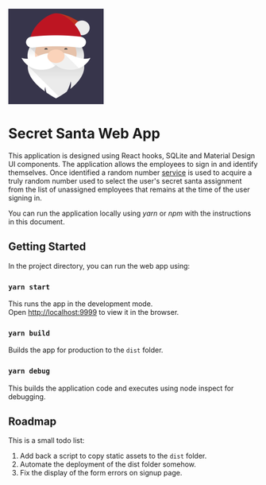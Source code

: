 ![Secret Santa Logo](./public/logo192.png)

# Secret Santa Web App 

This application is designed using React hooks, SQLite and Material Design UI components. The application allows the employees to sign in and identify themselves. Once identified a random number [service](https://random.org) is used to acquire a truly random number used to select the user's secret santa assignment from the list of unassigned employees that remains at the time of the user signing in.

You can run the application locally using _yarn_ or _npm_ with the instructions in this document.

## Getting Started

In the project directory, you can run the web app using:

### `yarn start`

This runs the app in the development mode.<br />
Open [http://localhost:9999](http://localhost:9999) to view it in the browser.

### `yarn build`

Builds the app for production to the `dist` folder.<br />

### `yarn debug`

This builds the application code and executes using node inspect for debugging.


## Roadmap
This is a small todo list:
1. Add back a script to copy static assets to the `dist` folder.
2. Automate the deployment of the dist folder somehow.
3. Fix the display of the form errors on signup page.
